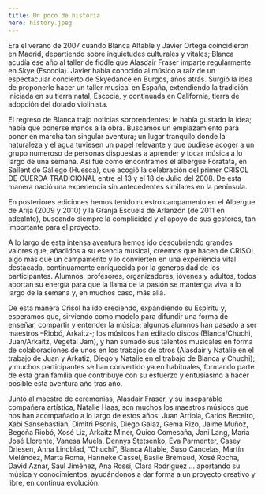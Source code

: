 ```yaml
---
title: Un poco de historia
hero: history.jpeg
---
```


Era el verano de 2007 cuando Blanca Altable y Javier Ortega coincidieron en Madrid, departiendo sobre inquietudes culturales y vitales; Blanca acudía ese año al taller de fiddle que Alasdair Fraser imparte regularmente en Skye (Escocia). Javier había conocido al músico a raíz de un espectacular concierto de Skyedance en Burgos, años atrás. Surgió la idea de proponerle hacer un taller musical en España, extendiendo la tradición iniciada en su tierra natal, Escocia, y continuada en California, tierra de adopción del dotado violinista.

El regreso de Blanca trajo noticias sorprendentes: le había gustado la idea; había que ponerse manos a la obra. Buscamos un emplazamiento para poner en marcha tan singular aventura; un lugar tranquilo donde la naturaleza y el agua tuviesen un papel relevante y que pudiese acoger a un grupo numeroso de personas dispuestas a aprender y tocar música a lo largo de una semana. Así fue como encontramos el albergue Foratata, en Sallent de Gállego (Huesca), que acogió la celebración del primer CRISOL DE CUERDA TRADICIONAL entre el 13 y el 18 de Julio del 2008. De esta manera nació una experiencia sin antecedentes similares en la península.

En posteriores ediciones hemos tenido nuestro campamento en el Albergue de Arija (2009 y 2010) y la Granja Escuela de Arlanzón (de 2011 en adealnte), buscando siempre la complicidad y el apoyo de sus gestores, tan importante para el proyecto.

A lo largo de esta intensa aventura hemos ido descubriendo grandes valores que, añadidos a su esencia musical, creemos que hacen de CRISOL algo más que un campamento y lo convierten en una experiencia vital destacada, continuamente enriquecida por la generosidad de los participantes. Alumnos, profesores, organizadores, jóvenes y adultos, todos aportan su energía para que la llama de la pasión se mantenga viva a lo largo de la semana y, en muchos caso, más allá.

De esta manera Crisol ha ido creciendo, expandiendo su Espíritu y, esperamos que, sirviendo como modelo para difundir una forma de enseñar, compartir y entender la música; algunos alumnos han pasado a ser maestros –Riobó, Arkaitz-; los músicos han editado discos (Blanca/Chuchi, Juan/Arkaitz, Vegetal Jam), y han sumado sus talentos musicales en forma de colaboraciones de unos en los trabajos de otros (Alasdair y Natalie en el trabajo de Juan y Arkatiz, Diego y Natalie en el trabajo de Blanca y Chuchi); y muchos participantes se han convertido ya en habituales, formando parte de esta gran familia que contribuye con su esfuerzo y entusiasmo a hacer posible esta aventura año tras año.

Junto al maestro de ceremonias, Alasdair Fraser, y su inseparable compañera artística, Natalie Haas, son muchos los maestros músicos que nos han acompañado a lo largo de estos años: Juan Arriola, Carlos Beceiro, Xabi Sansebastian, Dimitri Psonis, Diego Galaz, Gema Rizo, Jaime Muñoz, Begoña Riobó, Xosé Liz, Arkaitz Miner, Quico Comesaña, Jani Lang, Maria José Llorente, Vanesa Muela, Dennys Stetsenko, Eva Parmenter, Casey Driesen, Anna Lindblad, “Chuchi”, Blanca Altable, Suso Cancelas, Martín Meléndez, Marta Roma, Hanneke Cassel, Basile Brèmaud, Xosé Rocha, David Aznar, Saúl Jiménez, Ana Rossi, Clara Rodriguez … aportando su música y conocimientos, ayudándonos a dar forma a un proyecto creativo y libre, en continua evolución.
